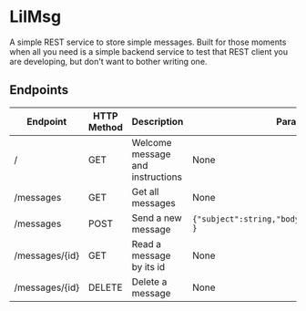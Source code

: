 # LilMsg

A simple REST service to store simple messages. Built for those moments when all you need is a simple backend service to test that REST client you are developing, but don't want to bother writing one.

## Endpoints

Endpoint | HTTP Method | Description | Parameters
------------ | ------------------| --------------- | ------------
/ | GET | Welcome message and instructions | None
/messages | GET | Get all messages | None
/messages | POST | Send a new message  |`{"subject":string,"body":string,"sender":string }`
/messages/{id} | GET | Read a message by its id| None 
/messages/{id} | DELETE | Delete a message | None


